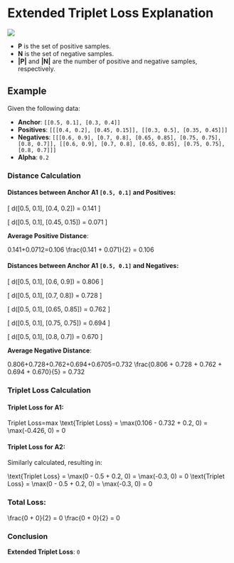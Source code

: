 # Extended Triplet Loss Explanation

<image src="Extended_Triplet_Loss.png">

- **P** is the set of positive samples.
- **N** is the set of negative samples.
- **|P|** and **|N|** are the number of positive and negative samples, respectively.

## Example

Given the following data:

- **Anchor**: `[[0.5, 0.1], [0.3, 0.4]]`
- **Positives**: `[[[0.4, 0.2], [0.45, 0.15]], [[0.3, 0.5], [0.35, 0.45]]]`
- **Negatives**: `[[[0.6, 0.9], [0.7, 0.8], [0.65, 0.85], [0.75, 0.75], [0.8, 0.7]], [[0.6, 0.9], [0.7, 0.8], [0.65, 0.85], [0.75, 0.75], [0.8, 0.7]]]`
- **Alpha**: `0.2`

### Distance Calculation

#### Distances between Anchor A1 `[0.5, 0.1]` and Positives:

\[ d([0.5, 0.1], [0.4, 0.2]) = 0.141 \]

\[ d([0.5, 0.1], [0.45, 0.15]) = 0.071 \]

**Average Positive Distance**:

0.141+0.0712=0.106 \frac{0.141 + 0.071}{2} = 0.106 

#### Distances between Anchor A1 `[0.5, 0.1]` and Negatives:

\[ d([0.5, 0.1], [0.6, 0.9]) = 0.806 \]

\[ d([0.5, 0.1], [0.7, 0.8]) = 0.728 \]

\[ d([0.5, 0.1], [0.65, 0.85]) = 0.762 \]

\[ d([0.5, 0.1], [0.75, 0.75]) = 0.694 \]

\[ d([0.5, 0.1], [0.8, 0.7]) = 0.670 \]

**Average Negative Distance**:

0.806+0.728+0.762+0.694+0.6705=0.732 \frac{0.806 + 0.728 + 0.762 + 0.694 + 0.670}{5} = 0.732 

### Triplet Loss Calculation

#### Triplet Loss for A1:

Triplet Loss=max \text{Triplet Loss} = \max(0.106 - 0.732 + 0.2, 0) = \max(-0.426, 0) = 0 

#### Triplet Loss for A2:

Similarly calculated, resulting in:

 \text{Triplet Loss} = \max(0 - 0.5 + 0.2, 0) = \max(-0.3, 0) = 0  \text{Triplet Loss} = \max(0 - 0.5 + 0.2, 0) = \max(-0.3, 0) = 0 

### Total Loss:

 \frac{0 + 0}{2} = 0  \frac{0 + 0}{2} = 0 

### Conclusion

**Extended Triplet Loss**: `0`
